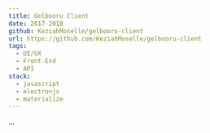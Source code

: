 ```yaml
---
title: Gelbooru Client
date: 2017-2018
github: KeziahMoselle/gelbooru-client
url: https://github.com/KeziahMoselle/gelbooru-client
tags:
  - UI/UX
  - Front-End
  - API
stack:
  - javascript
  - electronjs
  - materialize
---
```


...